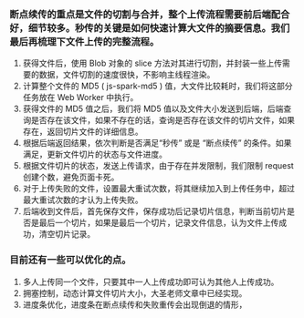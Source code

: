 ### 断点续传的重点是文件的切割与合并，整个上传流程需要前后端配合好，细节较多。秒传的关键是如何快速计算大文件的摘要信息。我们最后再梳理下文件上传的完整流程。

1. 获得文件后，使用 Blob 对象的 slice 方法对其进行切割，并封装一些上传需要的数据，文件切割的速度很快，不影响主线程渲染。
2. 计算整个文件的 MD5 ( js-spark-md5 ) 值，大文件比较耗时，我们将这部分任务放在 Web Worker 中执行。
3. 获得文件的 MD5 值之后，我们将 MD5 值以及文件大小发送到后端，后端查询是否存在该文件，如果不存在的话，查询是否存在该文件的切片文件，如果存在，返回切片文件的详细信息。
4. 根据后端返回结果，依次判断是否满足“秒传” 或是 “断点续传” 的条件。如果满足，更新文件切片的状态与文件进度。
5. 根据文件切片的状态，发送上传请求，由于存在并发限制，我们限制 request 创建个数，避免页面卡死。
6. 对于上传失败的文件，设置最大重试次数，将其继续加入到上传任务中，超过最大重试次数的才认为上传失败。
7. 后端收到文件后，首先保存文件，保存成功后记录切片信息，判断当前切片是否是最后一个切片，如果是最后一个切片，记录文件信息，认为文件上传成功，清空切片记录。

### 目前还有一些可以优化的点。

1. 多人上传同一个文件，只要其中一人上传成功即可认为其他人上传成功。
2. 拥塞控制，动态计算文件切片大小，大圣老师文章中已经实现。
3. 进度条优化，进度条在断点续传和失败重传会出现倒退的情形，
